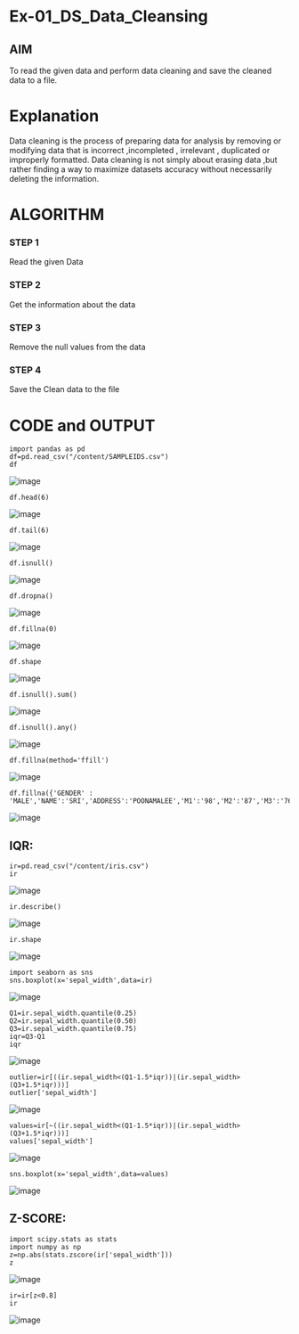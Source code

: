 # Ex-01_DS_Data_Cleansing


## AIM
To read the given data and perform data cleaning and save the cleaned data to a file. 

# Explanation
Data cleaning is the process of preparing data for analysis by removing or modifying data that is incorrect ,incompleted , irrelevant , duplicated or improperly formatted. 
Data cleaning is not simply about erasing data ,but rather finding a way to maximize datasets accuracy without necessarily deleting the information. 

# ALGORITHM
### STEP 1
Read the given Data
### STEP 2
Get the information about the data
### STEP 3
Remove the null values from the data
### STEP 4
Save the Clean data to the file

# CODE and OUTPUT
```
import pandas as pd
df=pd.read_csv("/content/SAMPLEIDS.csv")
df
```
![image](https://github.com/user-attachments/assets/25376e42-4833-4534-a428-e4f69ad259a0)
```
df.head(6)
```
![image](https://github.com/user-attachments/assets/25de4adc-74e1-4b80-a9f4-a9e8bf0bc160)
```
df.tail(6)
```
![image](https://github.com/user-attachments/assets/94ae9218-813d-4c53-bb96-a4fac1bb88dd)
```
df.isnull()
```
![image](https://github.com/user-attachments/assets/e0d1e4b6-d8ec-4b63-93ab-3b1b8fb0f6f3)
```
df.dropna()
```
![image](https://github.com/user-attachments/assets/970d9347-5a36-4569-b342-73a684a7fb67)
```
df.fillna(0)
```
![image](https://github.com/user-attachments/assets/917a5e69-563f-487e-8845-fd56f1ae4826)
```
df.shape
```
![image](https://github.com/user-attachments/assets/5fe717e3-7807-466f-8239-101868a54158)
```
df.isnull().sum()
```
![image](https://github.com/user-attachments/assets/35dc2ca6-86c2-4d30-923f-b1b2e8952c6a)
```
df.isnull().any()
```
![image](https://github.com/user-attachments/assets/dba3c63f-1cd9-48b7-9893-be9b17bbd5b9)
```
df.fillna(method='ffill')
```
![image](https://github.com/user-attachments/assets/018b2c7e-35ac-44ac-9836-e34c1198484c)
```
df.fillna({'GENDER' : 'MALE','NAME':'SRI','ADDRESS':'POONAMALEE','M1':'98','M2':'87','M3':'76','M4':'92','TOTAL':'305','AVG':'89'})
```
![image](https://github.com/user-attachments/assets/9be61444-a4d4-4490-8bc3-0c48bd87ab67)

## IQR:
```
ir=pd.read_csv("/content/iris.csv")
ir
```
![image](https://github.com/user-attachments/assets/eb230589-bdbf-4546-a9ad-dd3f23d8c93e)
```
ir.describe()
```
![image](https://github.com/user-attachments/assets/801f35bb-42dc-477f-8954-765ffa72c2f0)
```
ir.shape
```
![image](https://github.com/user-attachments/assets/32c71183-5d18-49d5-a474-9a4fb202a328)
```
import seaborn as sns
sns.boxplot(x='sepal_width',data=ir)
```
![image](https://github.com/user-attachments/assets/83fe0d7b-57ff-423f-993a-a6c5c8b9e3a7)
```
Q1=ir.sepal_width.quantile(0.25)
Q2=ir.sepal_width.quantile(0.50)
Q3=ir.sepal_width.quantile(0.75)
iqr=Q3-Q1
iqr
```
![image](https://github.com/user-attachments/assets/d90f0a0e-6200-432b-bd63-0877756d0239)
```
outlier=ir[((ir.sepal_width<(Q1-1.5*iqr))|(ir.sepal_width>(Q3+1.5*iqr)))]
outlier['sepal_width']
```
![image](https://github.com/user-attachments/assets/9145f503-2b34-4f30-8f5a-b8e078dbfafe)
```
values=ir[~((ir.sepal_width<(Q1-1.5*iqr))|(ir.sepal_width>(Q3+1.5*iqr)))]
values['sepal_width']
```
![image](https://github.com/user-attachments/assets/cb9ba319-a96a-494c-80f5-2358ca5363a8)
```
sns.boxplot(x='sepal_width',data=values)
```
![image](https://github.com/user-attachments/assets/d4285a1a-9ee9-40f8-8daa-20d2e3b5764e)

## Z-SCORE:
```
import scipy.stats as stats
import numpy as np
z=np.abs(stats.zscore(ir['sepal_width']))
z
```
![image](https://github.com/user-attachments/assets/90f1184c-02b8-484b-8073-75402d18f64b)
```
ir=ir[z<0.8]
ir
```
![image](https://github.com/user-attachments/assets/6e07376f-7500-4364-9f49-e4fcdb9f1c39)


